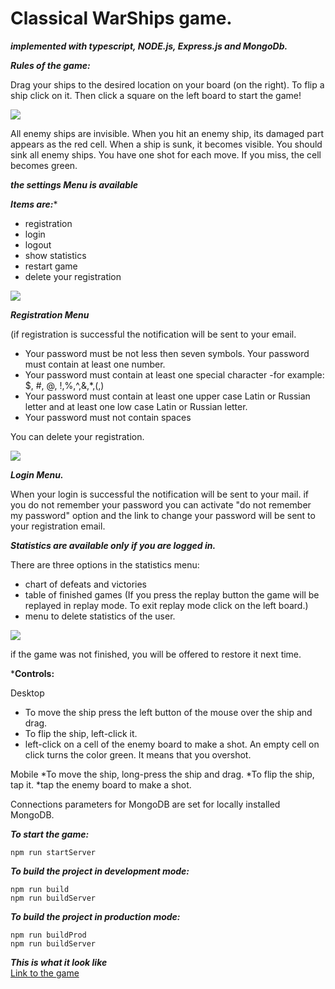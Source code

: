 # Classical WarShips game.
***implemented with typescript, NODE.js, Express.js and MongoDb.***

***Rules of the game:***

Drag your ships to the desired location on your board (on the right).
To flip a ship click on it. Then click a square on the left board to start the game!

![](warshipGameDemo.gif)

All enemy ships are invisible.  When you hit an enemy ship, its damaged part appears as the red cell. When a ship is sunk, it 
becomes visible. You should sink all enemy ships. You have one shot for each move.
If you miss, the cell becomes green.

***the settings Menu is available***

***Items are:****
* registration
* login
* logout
* show statistics
* restart game
* delete your registration

![](warshipgamesettings.gif)

***Registration Menu***

(if registration is successful the notification will be sent to your email.
* Your password must be not less then seven symbols. Your password must contain at least one number.
* Your password must contain at least one special character -for example: $, #, @, !,%,^,&,*,(,)
* Your password must contain at least one upper case Latin or Russian letter and at least one low case Latin or Russian letter.
* Your password must not contain spaces

You can delete your registration.

![](warshipgameRegistration.gif)

***Login Menu.***

When your login is successful the notification will be sent to your mail.
if you do not remember your password you can activate "do not remember my password" option and the link to change your password will be sent to your registration email.

***Statistics are available only if you are logged in.***

There are three options in the statistics menu:
* chart of defeats and victories
* table of finished games (If you press the replay button the game will be replayed in replay mode. To exit replay mode click on the left board.)
* menu to delete statistics of the user.

![](warshipgameStatistics.gif)

if the game was not finished, you will be offered to restore it next time.

***Controls:**

Desktop
* To move the ship press the left button of the mouse over the ship and drag.
* To flip the ship, left-click it.
* left-click on a cell of the enemy board to make a shot.
An empty cell on click turns the color green. It means that you overshot.

Mobile
*To move the ship, long-press the ship and drag.
*To flip the ship, tap it.
*tap the enemy board to make a shot.

Connections parameters for MongoDB are set for locally installed MongoDB.

***To start the game:***
```
npm run startServer

```

***To build the project in development mode:***
```
npm run build
npm run buildServer
```

***To build the project in production mode:***
```
npm run buildProd
npm run buildServer
```

***This is what it look like***\
[Link to the game](https://warshipgame100.herokuapp.com/)

